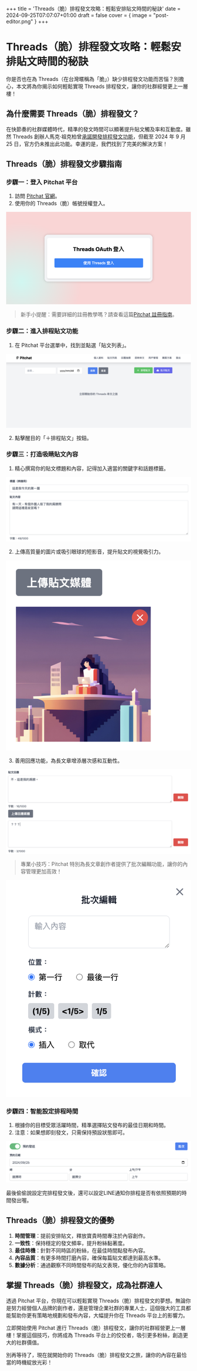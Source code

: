 +++
title = 'Threads（脆）排程發文攻略：輕鬆安排貼文時間的秘訣'
date = 2024-09-25T07:07:07+01:00
draft = false
cover = { image = "post-editor.png" }
+++
# Threads（脆）排程發文攻略：輕鬆安排貼文時間的秘訣

你是否也在為 Threads（在台灣暱稱為「脆」）缺少排程發文功能而苦惱？別擔心，本文將為你揭示如何輕鬆實現 Threads 排程發文，讓你的社群經營更上一層樓！

## 為什麼需要 Threads（脆）排程發文？

在快節奏的社群媒體時代，精準的發文時間可以顯著提升貼文觸及率和互動度。雖然 Threads 創辦人馬克·祖克柏曾[承諾開發排程發文功能](https://www.threads.net/@zuck/post/C-srcchPpp7)，但截至 2024 年 9 月 25 日，官方仍未推出此功能。幸運的是，我們找到了完美的解決方案！

## Threads（脆）排程發文步驟指南

### 步驟一：登入 Pitchat 平台

1. 訪問 [Pitchat 官網](https://pitchat.co)。
2. 使用你的 Threads（脆）帳號授權登入。

![Threads（脆）授權登入 Pitchat](register2.png)

> 新手小提醒：需要詳細的註冊教學嗎？請查看這篇[Pitchat 註冊指南](https://blog.pitchat.co/posts/how-to-register-pithcat/)。

### 步驟二：進入排程貼文功能

1. 在 Pitchat 平台選單中，找到並點選「貼文列表」。

![Threads（脆）排程貼文列表](posts.png)

2. 點擊醒目的「＋排程貼文」按鈕。

### 步驟三：打造吸睛貼文內容

1. 精心撰寫你的貼文標題和內容，記得加入適當的關鍵字和話題標籤。

![Threads（脆）貼文編輯器 - 文字內容](content.png)

2. 上傳高質量的圖片或吸引眼球的短影音，提升貼文的視覺吸引力。

![Threads（脆）貼文編輯器 - 媒體上傳](upload.png)

3. 善用回應功能，為長文章增添層次感和互動性。

![Threads（脆）貼文編輯器 - 回應功能](replies.png)

> 專業小技巧：Pitchat 特別為長文章創作者提供了批次編輯功能，讓你的內容管理更加高效！

![Threads（脆）貼文編輯器 - 批次編輯](batch-editor.png)

### 步驟四：智能設定排程時間

1. 根據你的目標受眾活躍時間，精準選擇貼文發布的最佳日期和時間。
2. 注意：如果想即刻發文，只需保持預設狀態即可。

![Threads（脆）貼文編輯器 - 排程時間設定](scheduled.png)

最後偷偷說設定完排程發文後，還可以設定LINE通知你排程是否有依照預期的時間發出喔。

## Threads（脆）排程發文的優勢

1. **時間管理**：提前安排貼文，釋放寶貴時間專注於內容創作。
2. **一致性**：保持穩定的發文頻率，提升粉絲黏著度。
3. **最佳時機**：針對不同時區的粉絲，在最佳時間點發布內容。
4. **內容品質**：有更多時間打磨內容，確保每篇貼文都達到最高水準。
5. **數據分析**：通過觀察不同時間發布的貼文表現，優化你的內容策略。

## 掌握 Threads（脆）排程發文，成為社群達人

透過 Pitchat 平台，你現在可以輕鬆實現 Threads（脆）排程發文的夢想。無論你是努力經營個人品牌的創作者，還是管理企業社群的專業人士，這個強大的工具都能幫助你更有策略地規劃和發布內容，大幅提升你在 Threads 平台上的影響力。

立即開始使用 Pitchat 進行 Threads（脆）排程發文，讓你的社群經營更上一層樓！掌握這個技巧，你將成為 Threads 平台上的佼佼者，吸引更多粉絲，創造更大的社群價值。

別再等待了，現在就開始你的 Threads（脆）排程發文之旅，讓你的內容在最恰當的時機綻放光彩！